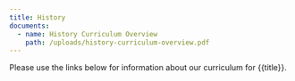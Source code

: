 ```yaml
---
title: History
documents:
  - name: History Curriculum Overview
    path: /uploads/history-curriculum-overview.pdf
---
```


Please use the links below for information about our curriculum for {{title}}.
